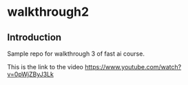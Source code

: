 # walkthrough2
## Introduction
Sample repo for walkthrough 3 of fast ai course. 

This is the link to the video https://www.youtube.com/watch?v=0pWjZByJ3Lk

